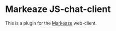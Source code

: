 # Markeaze JS-chat-client

This is a plugin for the [Markeaze](https://github.com/markeaze/markeaze-js-tracker) web-client.
